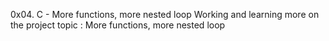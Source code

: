 0x04. C - More functions, more nested loop
Working and learning more on the project topic : More functions, more nested loop 
